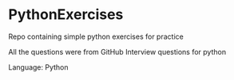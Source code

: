 # PythonExercises
Repo containing simple python exercises for practice

All the questions were from GitHub Interview questions for python

Language: Python
